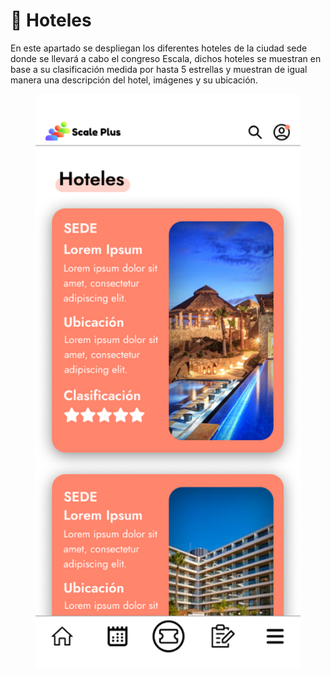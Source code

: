 # 🏨 Hoteles

En este apartado se despliegan los diferentes hoteles de la ciudad sede donde se llevará a cabo el congreso Escala, dichos hoteles se muestran en base a su clasificación medida por hasta 5 estrellas y muestran de igual manera una descripción del hotel, imágenes y su ubicación.

<figure><img src="../.gitbook/assets/iPhone_14_-_Hoteles.png" alt=""><figcaption></figcaption></figure>
